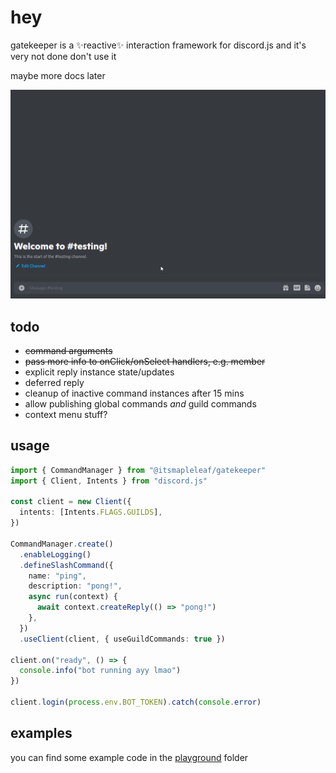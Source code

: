 # hey

gatekeeper is a ✨reactive✨ interaction framework for discord.js and it's very not done don't use it

maybe more docs later

![showcase](./showcase.gif)

## todo

- ~~command arguments~~
- ~~pass more info to onClick/onSelect handlers, e.g. member~~
- explicit reply instance state/updates
- deferred reply
- cleanup of inactive command instances after 15 mins
- allow publishing global commands _and_ guild commands
- context menu stuff?

## usage

```ts
import { CommandManager } from "@itsmapleleaf/gatekeeper"
import { Client, Intents } from "discord.js"

const client = new Client({
  intents: [Intents.FLAGS.GUILDS],
})

CommandManager.create()
  .enableLogging()
  .defineSlashCommand({
    name: "ping",
    description: "pong!",
    async run(context) {
      await context.createReply(() => "pong!")
    },
  })
  .useClient(client, { useGuildCommands: true })

client.on("ready", () => {
  console.info("bot running ayy lmao")
})

client.login(process.env.BOT_TOKEN).catch(console.error)
```

## examples

you can find some example code in the [playground](./playground/src) folder
